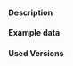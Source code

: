 <!-- Instructions For Filing a Bug: https://github.com/vvvv/SVG/blob/master/CONTRIBUTING.md#reporting-bugs -->

#### Description
<!-- Example: Overflow Error shown than drawing a specific SVG image, including the traceback -->

#### Example data
<!-- Please add the specific SVG image that causes the issue, if applicable -->

#### Used Versions
<!-- Please state SVG version (nuget version or repository branch),
the operating system, and the used  .NET / .NET Core version -->


<!-- Thanks for contributing! -->
